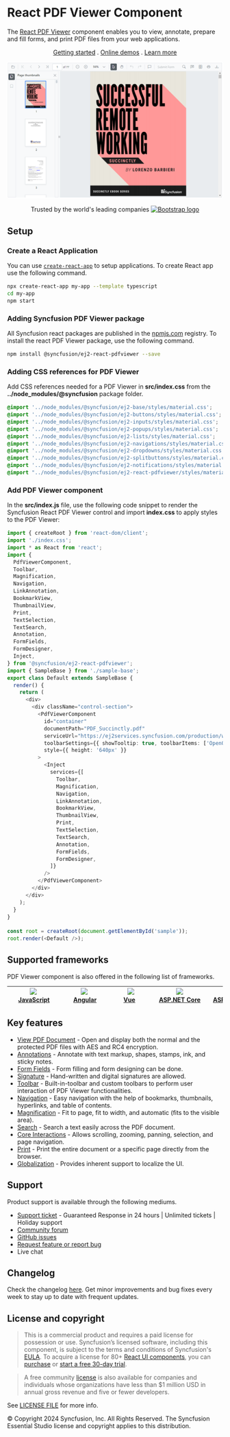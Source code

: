 # React PDF Viewer Component

The [React PDF Viewer](https://www.syncfusion.com/react-ui-components/react-pdf-viewer?utm_source=npm&utm_medium=listing&utm_campaign=react-pdf-viewer-npm) component enables you to view, annotate, prepare and fill forms, and print PDF files from your web applications.

<p align="center">
    <a href="https://ej2.syncfusion.com/react/documentation/pdfviewer/getting-started/?utm_source=npm&utm_medium=listing&utm_campaign=react-pdf-viewer-npm">Getting started</a> . 
    <a href="https://ej2.syncfusion.com/react/demos/?utm_source=npm&utm_medium=listing&utm_campaign=react-pdf-viewer-npm#/bootstrap5/pdfviewer/default">Online demos</a> . 
    <a href="https://www.syncfusion.com/react-components/react-pdf-viewer?utm_source=npm&utm_medium=listing&utm_campaign=react-pdf-viewer-npm">Learn more</a>
</p>

<p align="center">
    <img src="https://raw.githubusercontent.com/SyncfusionExamples/nuget-img/master/react/react-pdf-viewer.png" alt="React PDF Viewer Component"/>
</p>

<p align="center">
Trusted by the world's leading companies
  <a href="https://www.syncfusion.com">
    <img src="https://raw.githubusercontent.com/SyncfusionExamples/nuget-img/master/syncfusion/syncfusion-trusted-companies.webp" alt="Bootstrap logo">
  </a>
</p>

## Setup

### Create a React Application

You can use [`create-react-app`](https://github.com/facebookincubator/create-react-app) to setup applications. To create React app use the following command.

```bash
npx create-react-app my-app --template typescript
cd my-app
npm start
```

### Adding Syncfusion PDF Viewer package

All Syncfusion react packages are published in the [npmjs.com](https://www.npmjs.com/~syncfusionorg) registry. To install the react PDF Viewer package, use the following command.

```bash
npm install @syncfusion/ej2-react-pdfviewer --save
```

### Adding CSS references for PDF Viewer

Add CSS references needed for a PDF Viewer in **src/index.css** from the **../node_modules/@syncfusion** package folder.

```css
@import '../node_modules/@syncfusion/ej2-base/styles/material.css';
@import '../node_modules/@syncfusion/ej2-buttons/styles/material.css';
@import '../node_modules/@syncfusion/ej2-inputs/styles/material.css';
@import '../node_modules/@syncfusion/ej2-popups/styles/material.css';
@import '../node_modules/@syncfusion/ej2-lists/styles/material.css';
@import '../node_modules/@syncfusion/ej2-navigations/styles/material.css';
@import '../node_modules/@syncfusion/ej2-dropdowns/styles/material.css';
@import '../node_modules/@syncfusion/ej2-splitbuttons/styles/material.css';
@import '../node_modules/@syncfusion/ej2-notifications/styles/material.css';  
@import "../node_modules/@syncfusion/ej2-react-pdfviewer/styles/material.css";
```

### Add PDF Viewer component

In the **src/index.js** file, use the following code snippet to render the Syncfusion React PDF Viewer control and import **index.css** to apply styles to the PDF Viewer:

```typescript
import { createRoot } from 'react-dom/client';
import './index.css';
import * as React from 'react';
import {
  PdfViewerComponent,
  Toolbar,
  Magnification,
  Navigation,
  LinkAnnotation,
  BookmarkView,
  ThumbnailView,
  Print,
  TextSelection,
  TextSearch,
  Annotation,
  FormFields,
  FormDesigner,
  Inject,
} from '@syncfusion/ej2-react-pdfviewer';
import { SampleBase } from './sample-base';
export class Default extends SampleBase {
  render() {
    return (
      <div>
        <div className="control-section">
          <PdfViewerComponent
            id="container"
            documentPath="PDF_Succinctly.pdf"
            serviceUrl="https://ej2services.syncfusion.com/production/web-services/api/pdfviewer"
            toolbarSettings={{ showTooltip: true, toolbarItems: ['OpenOption',  'PanTool', 'AnnotationEditTool', 'FormDesignerEditTool', ], annotationToolbarItems: ['HandWrittenSignatureTool'], formDesignerToolbarItems: ['TextboxTool', 'PasswordTool', ] }} 
            style={{ height: '640px' }}
          >
            <Inject
              services={[
                Toolbar,
                Magnification,
                Navigation,
                LinkAnnotation,
                BookmarkView,
                ThumbnailView,
                Print,
                TextSelection,
                TextSearch,
                Annotation,
                FormFields,
                FormDesigner,
              ]}
            />
          </PdfViewerComponent>
        </div>
      </div>
    );
  }
}

const root = createRoot(document.getElementById('sample'));
root.render(<Default />);
```

## Supported frameworks

PDF Viewer component is also offered in the following list of frameworks.

| [<img src="https://ej2.syncfusion.com/github/images/js.svg" height="50" />](https://www.syncfusion.com/javascript-ui-controls?utm_medium=listing&utm_source=github)<br/>&nbsp;&nbsp;&nbsp;&nbsp;&nbsp;[JavaScript](https://www.syncfusion.com/javascript-ui-controls?utm_medium=listing&utm_source=github)&nbsp;&nbsp;&nbsp;&nbsp; | [<img src="https://ej2.syncfusion.com/github/images/angular.svg"  height="50" />](https://www.syncfusion.com/angular-components/?utm_medium=listing&utm_source=github)<br/>&nbsp;&nbsp;&nbsp;&nbsp;&nbsp;&nbsp;&nbsp;[Angular](https://www.syncfusion.com/angular-components/?utm_medium=listing&utm_source=github)&nbsp;&nbsp;&nbsp;&nbsp;&nbsp;&nbsp; | [<img src="https://ej2.syncfusion.com/github/images/vue.svg" height="50" />](https://www.syncfusion.com/vue-ui-components?utm_medium=listing&utm_source=github)<br/>&nbsp;&nbsp;&nbsp;&nbsp;&nbsp;&nbsp;&nbsp;[Vue](https://www.syncfusion.com/vue-ui-components?utm_medium=listing&utm_source=github)&nbsp;&nbsp;&nbsp;&nbsp;&nbsp;&nbsp;&nbsp;&nbsp;&nbsp; | [<img src="https://ej2.syncfusion.com/github/images/netcore.svg" height="50" />](https://www.syncfusion.com/aspnet-core-ui-controls?utm_medium=listing&utm_source=github)<br/>&nbsp;&nbsp;[ASP.NET&nbsp;Core](https://www.syncfusion.com/aspnet-core-ui-controls?utm_medium=listing&utm_source=github)&nbsp;&nbsp; | [<img src="https://ej2.syncfusion.com/github/images/netmvc.svg" height="50" />](https://www.syncfusion.com/aspnet-mvc-ui-controls?utm_medium=listing&utm_source=github)<br/>&nbsp;&nbsp;[ASP.NET&nbsp;MVC](https://www.syncfusion.com/aspnet-mvc-ui-controls?utm_medium=listing&utm_source=github)&nbsp;&nbsp; | 
| :-----: | :-----: | :-----: | :-----: | :-----: |

## Key features

* [View PDF Document](https://ej2.syncfusion.com/react/documentation/pdfviewer/getting-started/) - Open and display both the normal and the protected PDF files with AES and RC4 encryption.
* [Annotations](https://ej2.syncfusion.com/react/documentation/pdfviewer/annotation/text-markup-annotation/) - Annotate with text markup, shapes, stamps, ink, and sticky notes.
* [Form Fields](https://ej2.syncfusion.com/react/documentation/pdfviewer/form-designer/create-fillable-PDF-forms/create-programmatically/) - Form filling and form designing can be done.
* [Signature](https://ej2.syncfusion.com/angular/documentation/pdfviewer/handwritten-signature/) - Hand-written and digital signatures are allowed.
* [Toolbar](https://ej2.syncfusion.com/react/documentation/pdfviewer/toolbar/) - Built-in-toolbar and custom toolbars to perform user interaction of PDF Viewer functionalities.
* [Navigation](https://ej2.syncfusion.com/react/documentation/pdfviewer/navigation/) - Easy navigation with the help of bookmarks, thumbnails, hyperlinks, and table of contents.
* [Magnification](https://ej2.syncfusion.com/react/documentation/pdfviewer/magnification/) - Fit to page, fit to width, and automatic (fits to the visible area).
* [Search](https://ej2.syncfusion.com/react/documentation/pdfviewer/text-search/) - Search a text easily across the PDF document.	
* [Core Interactions](https://ej2.syncfusion.com/react/documentation/pdfviewer/interaction-mode/) - Allows scrolling, zooming, panning, selection, and page navigation.
* [Print](https://ej2.syncfusion.com/react/documentation/pdfviewer/print/) - Print the entire document or a specific page directly from the browser.
* [Globalization](https://ej2.syncfusion.com/react/documentation/pdfviewer/globalization/) - Provides inherent support to localize the UI.

## Support

Product support is available through the following mediums.

* [Support ticket](https://support.syncfusion.com/support/tickets/create) - Guaranteed Response in 24 hours | Unlimited tickets | Holiday support
* [Community forum](https://www.syncfusion.com/forums/react-js2?utm_source=npm&utm_medium=listing&utm_campaign=react-pdf-viewer-npm)
* [GitHub issues](https://github.com/syncfusion/ej2-react-ui-components/issues/new)
* [Request feature or report bug](https://www.syncfusion.com/feedback/react?utm_source=npm&utm_medium=listing&utm_campaign=react-pdf-viewer-npm)
* Live chat

## Changelog

Check the changelog [here](https://github.com/syncfusion/ej2-react-ui-components/blob/master/components/pdfviewer/CHANGELOG.md?utm_source=npm&utm_medium=listing&utm_campaign=react-pdf-viewer-npm). Get minor improvements and bug fixes every week to stay up to date with frequent updates.

## License and copyright

> This is a commercial product and requires a paid license for possession or use. Syncfusion’s licensed software, including this component, is subject to the terms and conditions of Syncfusion's [EULA](https://www.syncfusion.com/eula/es/). To acquire a license for 80+ [React UI components](https://www.syncfusion.com/react-components), you can [purchase](https://www.syncfusion.com/sales/products) or [start a free 30-day trial](https://www.syncfusion.com/account/manage-trials/start-trials).

> A free community [license](https://www.syncfusion.com/products/communitylicense) is also available for companies and individuals whose organizations have less than $1 million USD in annual gross revenue and five or fewer developers.

See [LICENSE FILE](https://github.com/syncfusion/ej2/blob/master/license?utm_source=npm&utm_medium=listing&utm_campaign=react-pdf-viewer-npm) for more info.

&copy; Copyright 2024 Syncfusion, Inc. All Rights Reserved. The Syncfusion Essential Studio license and copyright applies to this distribution.
